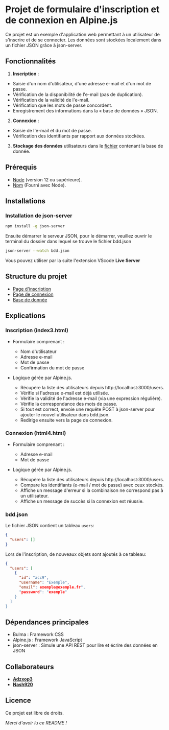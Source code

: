 # Projet de formulaire d'inscription et de connexion en Alpine.js
Ce projet est un exemple d'application web permettant à un utilisateur de s'inscrire et de se connecter. Les données sont stockées localement dans un fichier JSON grâce à json-server.
## Fonctionnalités
1. **Inscription** :
- Saisie d'un nom d'utilisateur, d'une adresse e-mail et d'un mot de passe.
- Vérification de la disponibilité de l'e-mail (pas de duplication).
- Vérification de la validité de l'e-mail.
- Vérification que les mots de passe concordent.
- Enregistrement des informations dans la « base de données » JSON.
2. **Connexion** :
- Saisie de l'e-mail et du mot de passe.
- Vérification des identifiants par rapport aux données stockées.
3. **Stockage des données** utilisateurs dans le [fichier](bdd.json) contenant la base de donnée.

## Prérequis
- [Node](https://nodejs.org/fr) (version 12 ou supérieure).
- [Npm](https://www.npmjs.com) (Fourni avec Node).

## Installations 
### Installation de json-server
```bash
npm install -g json-server
```
Ensuite démarrer le serveur JSON, pour le démarrer, veuillez ouvrir le terminal du dossier dans lequel se trouve le fichier bdd.json
```bash
json-server --watch bdd.json
```
Vous pouvez utiliser par la suite l'extension VScode **Live Server**
## Structure du projet 
- [Page d'inscription](index3.html)
- [Page de connexion](html4.html)
- [Base de donnée](bdd.json)

## Explications 
### Inscription (index3.html)
- Formulaire comprenant :

  - Nom d'utilisateur
  - Adresse e-mail
  - Mot de passe
  - Confirmation du mot de passe
- Logique gérée par Alpine.js.

  - Récupère la liste des utilisateurs depuis http://localhost:3000/users.
  - Vérifie si l'adresse e-mail est déjà utilisée.
  - Vérifie la validité de l'adresse e-mail (via une expression régulière).
  - Vérifie la correspondance des mots de passe.
  - Si tout est correct, envoie une requête POST à json-server pour ajouter le nouvel utilisateur dans bdd.json.
  - Redirige ensuite vers la page de connexion.
### Connexion (html4.html)
- Formulaire comprenant :

  - Adresse e-mail
  - Mot de passe
- Logique gérée par Alpine.js.

  - Récupère la liste des utilisateurs depuis http://localhost:3000/users.
  - Compare les identifiants (e-mail / mot de passe) avec ceux stockés.
  - Affiche un message d'erreur si la combinaison ne correspond pas à un utilisateur.
  - Affiche un message de succès si la connexion est réussie.
 
### bdd.json
Le fichier JSON contient un tableau `users`:
```json
{
  "users": []
}
```
Lors de l'inscription, de nouveaux objets sont ajoutés à ce tableau: 
```json
{
  "users": [
    {
      "id": "acc9",
      "username": "Exemple",
      "email": exemple@exemple.fr",
      "password": "exemple"
    }
  ]
}
```
## Dépendances principales
- Bulma : Framework CSS
- Alpine.js : Framework JavaScript
- json-server : Simule une API REST pour lire et écrire des données en JSON

## Collaborateurs
- **[Adzxop3](https://github.com/Adzxop3)**
- **[Nash920](https://github.com/Nash920)**

## Licence
Ce projet est libre de droits.

*Merci d'avoir lu ce README !*
